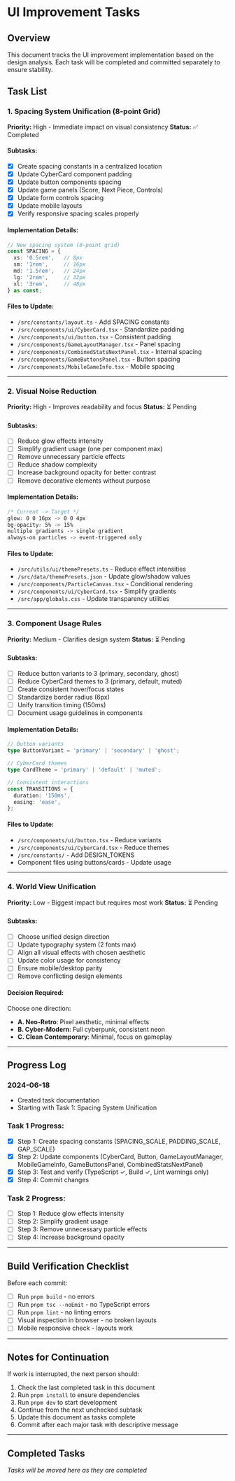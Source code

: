 # UI Improvement Tasks

## Overview
This document tracks the UI improvement implementation based on the design analysis. Each task will be completed and committed separately to ensure stability.

## Task List

### 1. Spacing System Unification (8-point Grid)
**Priority:** High - Immediate impact on visual consistency
**Status:** ✅ Completed

#### Subtasks:
- [x] Create spacing constants in a centralized location
- [x] Update CyberCard component padding
- [x] Update button components spacing
- [x] Update game panels (Score, Next Piece, Controls)
- [x] Update form controls spacing
- [x] Update mobile layouts
- [x] Verify responsive spacing scales properly

#### Implementation Details:
```typescript
// New spacing system (8-point grid)
const SPACING = {
  xs: '0.5rem',   // 8px
  sm: '1rem',     // 16px
  md: '1.5rem',   // 24px
  lg: '2rem',     // 32px
  xl: '3rem',     // 48px
} as const;
```

#### Files to Update:
- `/src/constants/layout.ts` - Add SPACING constants
- `/src/components/ui/CyberCard.tsx` - Standardize padding
- `/src/components/ui/button.tsx` - Consistent padding
- `/src/components/GameLayoutManager.tsx` - Panel spacing
- `/src/components/CombinedStatsNextPanel.tsx` - Internal spacing
- `/src/components/GameButtonsPanel.tsx` - Button spacing
- `/src/components/MobileGameInfo.tsx` - Mobile spacing

---

### 2. Visual Noise Reduction
**Priority:** High - Improves readability and focus
**Status:** ⏳ Pending

#### Subtasks:
- [ ] Reduce glow effects intensity
- [ ] Simplify gradient usage (one per component max)
- [ ] Remove unnecessary particle effects
- [ ] Reduce shadow complexity
- [ ] Increase background opacity for better contrast
- [ ] Remove decorative elements without purpose

#### Implementation Details:
```css
/* Current -> Target */
glow: 0 0 16px -> 0 0 4px
bg-opacity: 5% -> 15%
multiple gradients -> single gradient
always-on particles -> event-triggered only
```

#### Files to Update:
- `/src/utils/ui/themePresets.ts` - Reduce effect intensities
- `/src/data/themePresets.json` - Update glow/shadow values
- `/src/components/ParticleCanvas.tsx` - Conditional rendering
- `/src/components/ui/CyberCard.tsx` - Simplify gradients
- `/src/app/globals.css` - Update transparency utilities

---

### 3. Component Usage Rules
**Priority:** Medium - Clarifies design system
**Status:** ⏳ Pending

#### Subtasks:
- [ ] Reduce button variants to 3 (primary, secondary, ghost)
- [ ] Reduce CyberCard themes to 3 (primary, default, muted)
- [ ] Create consistent hover/focus states
- [ ] Standardize border radius (6px)
- [ ] Unify transition timing (150ms)
- [ ] Document usage guidelines in components

#### Implementation Details:
```typescript
// Button variants
type ButtonVariant = 'primary' | 'secondary' | 'ghost';

// CyberCard themes  
type CardTheme = 'primary' | 'default' | 'muted';

// Consistent interactions
const TRANSITIONS = {
  duration: '150ms',
  easing: 'ease',
};
```

#### Files to Update:
- `/src/components/ui/button.tsx` - Reduce variants
- `/src/components/ui/CyberCard.tsx` - Reduce themes
- `/src/constants/` - Add DESIGN_TOKENS
- Component files using buttons/cards - Update usage

---

### 4. World View Unification
**Priority:** Low - Biggest impact but requires most work
**Status:** ⏳ Pending

#### Subtasks:
- [ ] Choose unified design direction
- [ ] Update typography system (2 fonts max)
- [ ] Align all visual effects with chosen aesthetic
- [ ] Update color usage for consistency
- [ ] Ensure mobile/desktop parity
- [ ] Remove conflicting design elements

#### Decision Required:
Choose one direction:
- **A. Neo-Retro**: Pixel aesthetic, minimal effects
- **B. Cyber-Modern**: Full cyberpunk, consistent neon
- **C. Clean Contemporary**: Minimal, focus on gameplay

---

## Progress Log

### 2024-06-18
- Created task documentation
- Starting with Task 1: Spacing System Unification

### Task 1 Progress:
- [x] Step 1: Create spacing constants (SPACING_SCALE, PADDING_SCALE, GAP_SCALE)
- [x] Step 2: Update components (CyberCard, Button, GameLayoutManager, MobileGameInfo, GameButtonsPanel, CombinedStatsNextPanel)
- [x] Step 3: Test and verify (TypeScript ✓, Build ✓, Lint warnings only)
- [x] Step 4: Commit changes

### Task 2 Progress:
- [ ] Step 1: Reduce glow effects intensity
- [ ] Step 2: Simplify gradient usage  
- [ ] Step 3: Remove unnecessary particle effects
- [ ] Step 4: Increase background opacity

---

## Build Verification Checklist
Before each commit:
- [ ] Run `pnpm build` - no errors
- [ ] Run `pnpm tsc --noEmit` - no TypeScript errors  
- [ ] Run `pnpm lint` - no linting errors
- [ ] Visual inspection in browser - no broken layouts
- [ ] Mobile responsive check - layouts work

---

## Notes for Continuation
If work is interrupted, the next person should:
1. Check the last completed task in this document
2. Run `pnpm install` to ensure dependencies
3. Run `pnpm dev` to start development
4. Continue from the next unchecked subtask
5. Update this document as tasks complete
6. Commit after each major task with descriptive message

---

## Completed Tasks
_Tasks will be moved here as they are completed_